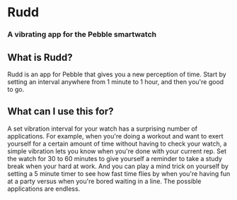 # Rudd
### A vibrating app for the Pebble smartwatch

## What is Rudd?
Rudd is an app for Pebble that gives you a new perception of time. Start by setting an interval anywhere from 1 minute to 1 hour, and then you're good to go.

## What can I use this for?
A set vibration interval for your watch has a surprising number of applications. For example, when you're doing a workout and want to exert yourself for a certain amount of time without having to check your watch, a simple vibration lets you know when you're done with your current rep. Set the watch for 30 to 60 minutes to give yourself a reminder to take a study break when your hard at work. And you can play a mind trick on yourself by setting a 5 minute timer to see how fast time flies by when you're having fun at a party versus when you're bored waiting in a line. The possible applications are endless.

